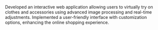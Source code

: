Developed an interactive web application allowing users to virtually try on clothes and accessories using advanced image processing and real-time adjustments. Implemented a user-friendly interface with customization options, enhancing the online shopping experience.

